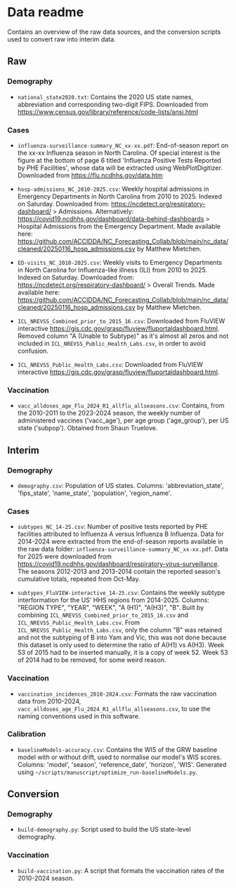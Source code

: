 # Data readme

Contains an overview of the raw data sources, and the conversion scripts used to convert raw into interim data.

## Raw

### Demography

+ `national_state2020.txt`: Contains the 2020 US state names, abbreviation and corresponding two-digit FIPS. Downloaded from https://www.census.gov/library/reference/code-lists/ansi.html

### Cases

+ `influenza-surveillance-summary_NC_xx-xx.pdf`: End-of-season report on the xx-xx Influenza season in North Carolina. Of special interest is the figure at the bottom of page 6 titled 'Influenza Positive Tests Reported by PHE Facilities', whose data will be extracted using WebPlotDigitizer. Downloaded from https://flu.ncdhhs.gov/data.htm

+ `hosp-admissions_NC_2010-2025.csv`: Weekly hospital admissions in Emergency Departments in North Carolina from 2010 to 2025. Indexed on Saturday. Downloaded from: https://ncdetect.org/respiratory-dashboard/ > Admissions. Alternatively: https://covid19.ncdhhs.gov/dashboard/data-behind-dashboards > Hospital Admissions from the Emergency Department. Made available here: https://github.com/ACCIDDA/NC_Forecasting_Collab/blob/main/nc_data/cleaned/20250116_hosp_admissions.csv by Matthew Mietchen.

+ `ED-visits_NC_2010-2025.csv`: Weekly visits to Emergency Departments in North Carolina for Influenza-like illness (ILI) from 2010 to 2025. Indexed on Saturday. Downloaded from: https://ncdetect.org/respiratory-dashboard/ > Overall Trends. Made available here: https://github.com/ACCIDDA/NC_Forecasting_Collab/blob/main/nc_data/cleaned/20250116_hosp_admissions.csv by Matthew Mietchen.

+ `ICL_NREVSS_Combined_prior_to_2015_16.csv`: Downloaded from FluVIEW interactive https://gis.cdc.gov/grasp/fluview/fluportaldashboard.html. Removed column "A (Unable to Subtype)" as it's almost all zeros and not included in `ICL_NREVSS_Public_Health_Labs.csv`, in order to avoid confusion.

+ `ICL_NREVSS_Public_Health_Labs.csv`: Downloaded from FluVIEW interactive https://gis.cdc.gov/grasp/fluview/fluportaldashboard.html. 

### Vaccination

+ `vacc_alldoses_age_Flu_2024_R1_allflu_allseasons.csv`: Contains, from the 2010-2011 to the 2023-2024 season, the weekly number of administered vaccines ('vacc_age'), per age group ('age_group'), per US state ('subpop'). Obtained from Shaun Truelove.

## Interim

### Demography

+ `demography.csv`: Population of US states. Columns: 'abbreviation_state', 'fips_state', 'name_state', 'population', 'region_name'.

### Cases

+ `subtypes_NC_14-25.csv`: Number of positive tests reported by PHE facilities attributed to Influenza A versus Influenza B Influenza. Data for 2014-2024 were extracted from the end-of-season reports available in the raw data folder: `influenza-surveillance-summary_NC_xx-xx.pdf`. Data for 2025 were downloaded from https://covid19.ncdhhs.gov/dashboard/respiratory-virus-surveillance. The seasons 2012-2013 and 2013-2014 contain the reported season's cumulative totals, repeated from Oct-May.

+ `subtypes_FluVIEW-interactive_14-25.csv`: Contains the weekly subtype interformation for the US' HHS regions from 2014-2025. Columns: "REGION TYPE", "YEAR", "WEEK", "A (H1)", "A(H3)", "B".  Built by combining `ICL_NREVSS_Combined_prior_to_2015_16.csv` and `ICL_NREVSS_Public_Health_Labs.csv`. From `ICL_NREVSS_Public_Health_Labs.csv`, only the column "B" was retained and not the subtyping of B into Yam and Vic, this was not done because this dataset is only used to determine the ratio of A(H1) vs A(H3).  Week 53 of 2015 had to be inserted manually, it is a copy of week 52. Week 53 of 2014 had to be removed, for some weird reason.

### Vaccination
 
+ `vaccination_incidences_2010-2024.csv`: Formats the raw vaccination data from 2010-2024, `vacc_alldoses_age_Flu_2024_R1_allflu_allseasons.csv`, to use the naming conventions used in this software.

### Calibration

+ `baselineModels-accuracy.csv`: Contains the WIS of the GRW baseline model with or without drift, used to normalise our model's WIS scores. Columns: 'model', 'season', 'reference_date', 'horizon', 'WIS'. Generated using `~/scripts/manuscript/optimize_run-baselineModels.py`.

## Conversion

### Demography

+ `build-demography.py`: Script used to build the US state-level demography.

### Vaccination

+ `build-vaccination.py`: A script that formats the vaccination rates of the 2010-2024 season.
